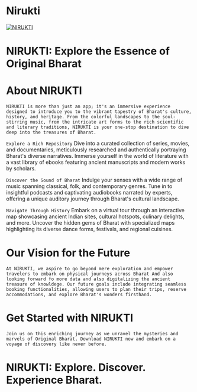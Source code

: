 # Nirukti

<a href="https://www.appsheet.com/portfolio/213724052"><img src="https://github.com/Jeevan-04/Nirukti/assets/142775323/2e61dbe1-aa55-42fc-8782-7631d0fe7c3d" alt="NIRUKTI"></a>

# NIRUKTI: Explore the Essence of Original Bharat

# About NIRUKTI
`NIRUKTI is more than just an app; it's an immersive experience designed to introduce you to the vibrant tapestry of Bharat's culture, history, and heritage. From the colorful landscapes to the soul-stirring music, from the intricate art forms to the rich scientific and literary traditions, NIRUKTI is your one-stop destination to dive deep into the treasures of Bharat.`

`Explore a Rich Repository`
Dive into a curated collection of series, movies, and documentaries, meticulously researched and authentically portraying Bharat's diverse narratives.
Immerse yourself in the world of literature with a vast library of ebooks featuring ancient manuscripts and modern works by scholars.

`Discover the Sound of Bharat`
Indulge your senses with a wide range of music spanning classical, folk, and contemporary genres.
Tune in to insightful podcasts and captivating audiobooks narrated by experts, offering a unique auditory journey through Bharat's cultural landscape.

`Navigate Through History`
Embark on a virtual tour through an interactive map showcasing ancient Indian sites, cultural hotspots, culinary delights, and more.
Uncover the hidden gems of Bharat with specialized maps highlighting its diverse dance forms, festivals, and regional cuisines.

# Our Vision for the Future
`At NIRUKTI, we aspire to go beyond mere exploration and empower travelers to embark on physical journeys across Bharat And also looking forward fo more data and also digitalizing the ancient treasure of knowldege.
Our future goals include integrating seamless booking functionalities, allowing users to plan their trips, reserve accommodations, and explore Bharat's wonders firsthand.`

# Get Started with NIRUKTI

`Join us on this enriching journey as we unravel the mysteries and marvels of Original Bharat. Download NIRUKTI now and embark on a voyage of discovery like never before.`

# NIRUKTI: Explore. Discover. Experience Bharat.
